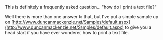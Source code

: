 This is definitely a frequently asked question... "how do I print a text file?"

Well there is more than one answer to that, but I've put a simple sample up on [http://www.duncanmackenzie.net/Samples/default.aspx](http://www.duncanmackenzie.net/Samples/default.aspx) to give you a head start if you have ever wondered how to print a text file.